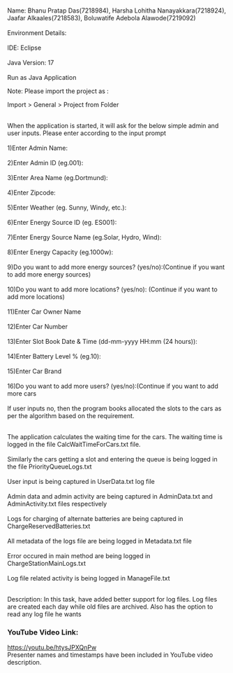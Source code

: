 <br>Name: Bhanu Pratap Das(7218984), Harsha Lohitha Nanayakkara(7218924), Jaafar Alkaales(7218583), Boluwatife Adebola Alawode(7219092)</br>
<br>Environment Details:</br>
<br>IDE: Eclipse</br>
<br>Java Version: 17</br>
<br>Run as Java Application</br>
<p>Note: Please import the project as :

Import > General > Project from Folder</p>

<p><br>When the application is started, it will ask for the below simple admin and user inputs. Please enter according to the input prompt</br>
<br>1)Enter Admin Name:</br>
<br>2)Enter Admin ID (eg.001):</br>
<br>3)Enter Area Name (eg.Dortmund):</br>
<br>4)Enter Zipcode:</br>
<br>5)Enter Weather (eg. Sunny, Windy, etc.):</br>
<br>6)Enter Energy Source ID (eg. ES001):</br>
<br>7)Enter Energy Source Name (eg.Solar, Hydro, Wind):</br>
<br>8)Enter Energy Capacity (eg.1000w):</br>
<br>9)Do you want to add more energy sources? (yes/no):(Continue if you want to add more energy sources)</br> 
<br>10)Do you want to add more locations? (yes/no): (Continue if you want to add more locations)</br>
<br>11)Enter Car Owner Name</br>
<br>12)Enter Car Number</br>
<br>13)Enter Slot Book Date & Time (dd-mm-yyyy HH:mm (24 hours)):</br>
<br>14)Enter Battery Level % (eg.10):</br>
<br>15)Enter Car Brand</br>
<br>16)Do you want to add more users? (yes/no):(Continue if you want to add more cars</br>
<br>If user inputs no, then the program books allocated the slots to the cars as per the algorithm based on the requirement.</br>
</p>
<p><br>The application calculates the waiting time for the cars. The waiting time is logged in the file CalcWaitTimeForCars.txt file.</br>
<br>Similarly the cars getting a slot and entering the queue is being logged in the file PriorityQueueLogs.txt</br>
<br>User input is being captured in UserData.txt log file</br>
<br>Admin data and admin activity are being captured in AdminData.txt and AdminActivity.txt files respectively</br>
<br>Logs for charging of alternate batteries are being captured in ChargeReservedBatteries.txt </br>
<br>All metadata of the logs file are being logged in Metadata.txt file </br>
<br>Error occured in main method are being logged in ChargeStationMainLogs.txt</br>
<br>Log file related activity is being logged in ManageFile.txt</br><p>

<br>Description: In this task, have added better support for log files. Log files are created each day while old files are archived. Also has the option to read any log file he wants</br>
<H3>YouTube Video Link:</H3>

<a>https://youtu.be/htysJPXQnPw</a>
<br>Presenter names and timestamps have been included in YouTube video description.</br>

